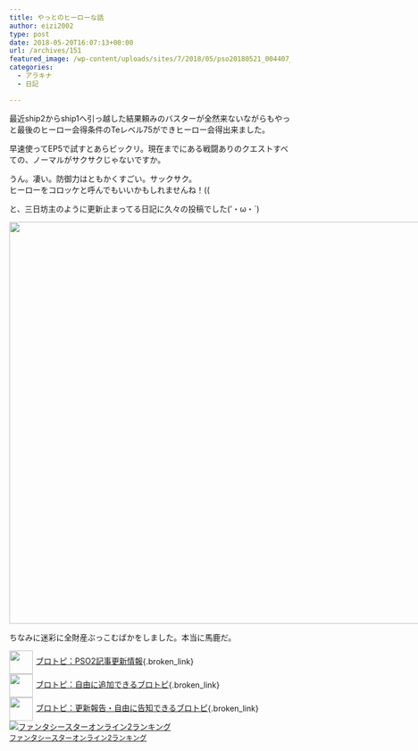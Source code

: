 ```yaml
---
title: やっとのヒーローな話
author: eizi2002
type: post
date: 2018-05-20T16:07:13+00:00
url: /archives/151
featured_image: /wp-content/uploads/sites/7/2018/05/pso20180521_004407_007.png
categories:
  - アラキナ
  - 日記

---
```

最近ship2からship1へ引っ越した結果頼みのバスターが全然来ないながらもやっと最後のヒーロー会得条件のTeレベル75ができヒーロー会得出来ました。

早速使ってEP5で試すとあらビックリ。現在までにある戦闘ありのクエストすべての、ノーマルがサクサクじゃないですか。

うん。凄い。防御力はともかくすごい。サックサク。  
ヒーローをコロッケと呼んでもいいかもしれませんね！((

と、三日坊主のように更新止まってる日記に久々の投稿でした(’・ω・\`)

<div id="attachment_153" style="width: 1290px" class="wp-caption alignnone">
  <img aria-describedby="caption-attachment-153" loading="lazy" class="wp-image-153 size-full" src="http://inubousaki-ikkai.kir.jp/eizi2002/pso/wp-content/uploads/sites/7/2018/05/pso20180521_004407_007.png" alt="" width="1280" height="720" srcset="http://inubousaki-ikkai.kir.jp/eizi2002/pso/wp-content/uploads/sites/7/2018/05/pso20180521_004407_007.png 1280w, http://inubousaki-ikkai.kir.jp/eizi2002/pso/wp-content/uploads/sites/7/2018/05/pso20180521_004407_007-300x169.png 300w, http://inubousaki-ikkai.kir.jp/eizi2002/pso/wp-content/uploads/sites/7/2018/05/pso20180521_004407_007-768x432.png 768w, http://inubousaki-ikkai.kir.jp/eizi2002/pso/wp-content/uploads/sites/7/2018/05/pso20180521_004407_007-1024x576.png 1024w" sizes="(max-width: 1280px) 100vw, 1280px" />
  
  <p id="caption-attachment-153" class="wp-caption-text">
    ちなみに迷彩に全財産ぶっこむばかをしました。本当に馬鹿だ。
  </p>
</div>

[<img src="https://blogcircle.jp/thumb/commu/163/1" style="width:3em !important;height:3em !important;vertical-align:middle;margin-right:.4em;" />ブロトピ：PSO2記事更新情報][1]{.broken_link}  
[<img src="https://blogcircle.jp/thumb/commu/583/3" style="width:3em !important;height:3em !important;vertical-align:middle;margin-right:.4em;" />ブロトピ：自由に追加できるブロトピ][2]{.broken_link}  
[<img src="https://blogcircle.jp/thumb/commu/677/2" style="width:3em !important;height:3em !important;vertical-align:middle;margin-right:.4em;" />ブロトピ：更新報告・自由に告知できるブロトピ][3]{.broken_link}  
<a href="//blog.with2.net/link/?1901224:2510" target="_blank"><img src="https://blog.with2.net/img/banner/c/banner_1/br_c_2510_1.gif" title="ファンタシースターオンライン2ランキング" /></a>  
<a href="//blog.with2.net/link/?1901224:2510" target="_blank" style="font-size: 0.9em;">ファンタシースターオンライン2ランキング</a>

 [1]: https://blogcircle.jp/commu/163/topic/2
 [2]: https://blogcircle.jp/commu/583/topic/6
 [3]: https://blogcircle.jp/commu/677/topic/3